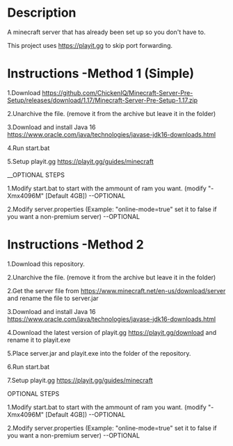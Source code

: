 # Description
A minecraft server that has already been set up so you don't have to.

This project uses https://playit.gg to skip port forwarding.

# Instructions -Method 1 (Simple)
1.Download https://github.com/ChickenIQ/Minecraft-Server-Pre-Setup/releases/download/1.17/Minecraft-Server-Pre-Setup-1.17.zip

2.Unarchive the file. (remove it from the archive but leave it in the folder)

3.Download and install Java 16 https://www.oracle.com/java/technologies/javase-jdk16-downloads.html 

4.Run start.bat

5.Setup playit.gg https://playit.gg/guides/minecraft

__OPTIONAL STEPS

1.Modify start.bat to start with the ammount of ram you want. (modify "-Xmx4096M" [Default 4GB])  --OPTIONAL

2.Modify server.properties (Example: "online-mode=true" set it to false if you want a non-premium server) --OPTIONAL

# Instructions -Method 2
1.Download this repository.

2.Unarchive the file. (remove it from the archive but leave it in the folder)

2.Get the server file from https://www.minecraft.net/en-us/download/server and rename the file to server.jar

3.Download and install Java 16 https://www.oracle.com/java/technologies/javase-jdk16-downloads.html 

4.Download the latest version of playit.gg https://playit.gg/download and rename it to playit.exe

5.Place server.jar and playit.exe into the folder of the repository.

6.Run start.bat

7.Setup playit.gg https://playit.gg/guides/minecraft

OPTIONAL STEPS

1.Modify start.bat to start with the ammount of ram you want. (modify "-Xmx4096M" [Default 4GB])  --OPTIONAL

2.Modify server.properties (Example: "online-mode=true" set it to false if you want a non-premium server) --OPTIONAL
